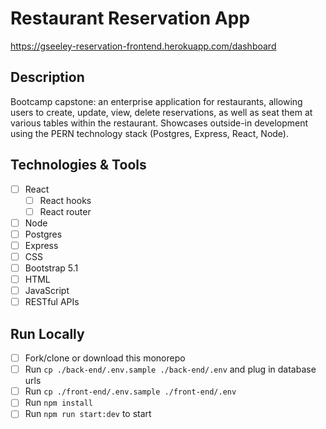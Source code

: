 # Restaurant Reservation App
https://gseeley-reservation-frontend.herokuapp.com/dashboard

## Description
Bootcamp capstone: an enterprise application for restaurants, allowing users to create, update, view, delete reservations, as well as seat them at various tables within the restaurant. Showcases outside-in development using the PERN technology stack (Postgres, Express, React, Node).

## Technologies & Tools
- [ ] React
  - [ ] React hooks
  - [ ] React router
- [ ] Node
- [ ] Postgres
- [ ] Express
- [ ] CSS
- [ ] Bootstrap 5.1
- [ ] HTML
- [ ] JavaScript
- [ ] RESTful APIs

## Run Locally
- [ ] Fork/clone or download this monorepo
- [ ] Run `cp ./back-end/.env.sample ./back-end/.env` and plug in database urls
- [ ] Run `cp ./front-end/.env.sample ./front-end/.env`
- [ ] Run `npm install`
- [ ] Run `npm run start:dev` to start
